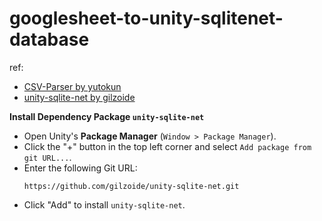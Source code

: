 # googlesheet-to-unity-sqlitenet-database

ref:
- [CSV-Parser by yutokun](https://github.com/yutokun/CSV-Parser)
- [unity-sqlite-net by gilzoide](https://github.com/gilzoide/unity-sqlite-net)

**Install Dependency Package `unity-sqlite-net`**

   - Open Unity's **Package Manager** (`Window > Package Manager`).
   - Click the "+" button in the top left corner and select `Add package from git URL...`.
   - Enter the following Git URL:
     ```
     https://github.com/gilzoide/unity-sqlite-net.git
     ```
   - Click "Add" to install `unity-sqlite-net`.
